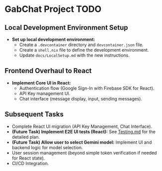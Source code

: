 # GabChat Project TODO

## Local Development Environment Setup

*   **Set up local development environment:**
    *   Create a `.devcontainer` directory and `devcontainer.json` file.
    *   Create a `shell.nix` file to define the development environment.
    *   Update `docs/LocalSetup.md` with the new instructions.

## Frontend Overhaul to React

*   **Implement Core UI in React:**
    *   Authentication flow (Google Sign-In with Firebase SDK for React).
    *   API Key management UI.
    *   Chat interface (message display, input, sending messages).

## Subsequent Tasks

*   Complete React UI migration (API Key Management, Chat Interface).
*   **(Future Task) Implement E2E UI tests (React):** See [Testing.md](Testing.md) for the detailed plan.
*   **(Future Task) Allow user to select Gemini model:** Implement UI and backend logic for model selection.
*   User session management (beyond simple token verification if needed for React state).
*   CI/CD Integration.
